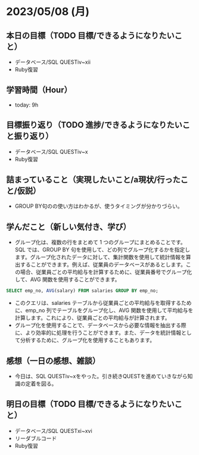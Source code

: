 # 2023/05/08 (月)

## 本日の目標（TODO 目標/できるようになりたいこと）

- データベース/SQL QUESTⅳ~ⅻ
- Ruby復習

## 学習時間（Hour）

- today: 9h

## 目標振り返り（TODO 進捗/できるようになりたいこと振り返り）

- データベース/SQL QUESTⅳ~ⅹ
- Ruby復習

## 詰まっていること（実現したいこと/a現状/行ったこと/仮説）

- GROUP BY句のの使い方はわかるが、使うタイミングが分かりづらい。

## 学んだこと（新しい気付き、学び）

- グループ化は、複数の行をまとめて 1 つのグループにまとめることです。SQL では、GROUP BY 句を使用して、どの列でグループ化するかを指定します。グループ化されたデータに対して、集計関数を使用して統計情報を算出することができます。例えば、従業員のデータベースがあるとします。この場合、従業員ごとの平均給与を計算するために、従業員番号でグループ化して、AVG 関数を使用することができます。
```sql
SELECT emp_no, AVG(salary) FROM salaries GROUP BY emp_no;
```
- このクエリは、salaries テーブルから従業員ごとの平均給与を取得するために、emp_no 列でテーブルをグループ化し、AVG 関数を使用して平均給与を計算します。これにより、従業員ごとの平均給与が計算されます。
- グループ化を使用することで、データベースから必要な情報を抽出する際に、より効率的に処理を行うことができます。また、データを統計情報として分析するために、グループ化を使用することもあります。

## 感想（一日の感想、雑談）

- 今日は、SQL QUESTⅳ~ⅹをやった。引き続きQUESTを進めていきながら知識の定着を図る。

## 明日の目標（TODO 目標/できるようになりたいこと）

- データベース/SQL QUESTⅹⅰ~ⅹvi
- リーダブルコード
- Ruby復習